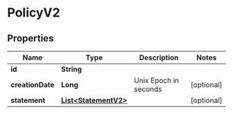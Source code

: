 

# PolicyV2


## Properties

| Name | Type | Description | Notes |
|------------ | ------------- | ------------- | -------------|
|**id** | **String** |  |  |
|**creationDate** | **Long** | Unix Epoch in seconds |  [optional] |
|**statement** | [**List&lt;StatementV2&gt;**](StatementV2.md) |  |  [optional] |



